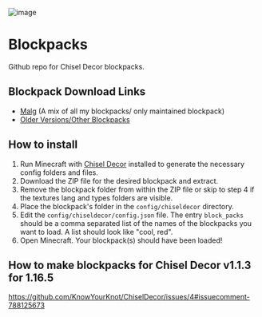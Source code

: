 ![image](https://user-images.githubusercontent.com/70713233/120683071-0b3f6b00-c452-11eb-86ae-f245656d70a1.png)

# Blockpacks
Github repo for Chisel Decor blockpacks.

## Blockpack Download Links




* [Malg](https://github.com/3prm3-Org/Blockpacks/releases) (A mix of all my blockpacks/ only maintained blockpack)
* [Older Versions/Other Blockpacks](https://github.com/3prm3/Blockpacks)

## How to install
1. Run Minecraft with [Chisel Decor](https://github.com/KnowYourKnot/ChiselDecor/releases) installed to generate the necessary config folders and files.
2. Download the ZIP file for the desired blockpack and extract.
3. Remove the blockpack folder from within the ZIP file or skip to step 4 if the textures lang and types folders are visible.
4. Place the blockpack's folder in the `config/chiseldecor` directory.
5. Edit the `config/chiseldecor/config.json` file. The entry `block_packs` should be a comma separated list of the names of the  blockpacks you want to load. A list should look like "cool, red".
6. Open Minecraft. Your blockpack(s) should have been loaded!
## How to make blockpacks for Chisel Decor v1.1.3 for 1.16.5
https://github.com/KnowYourKnot/ChiselDecor/issues/4#issuecomment-788125673






